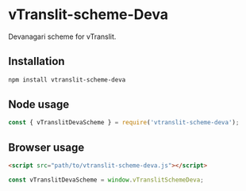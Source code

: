 # vTranslit-scheme-Deva

Devanagari scheme for vTranslit.

## Installation

```bash
npm install vtranslit-scheme-deva
```

## Node usage

```js
const { vTranslitDevaScheme } = require('vtranslit-scheme-deva');
```

## Browser usage

```html
<script src="path/to/vtranslit-scheme-deva.js"></script>
```

```js
const vTranslitDevaScheme = window.vTranslitSchemeDeva;
```
